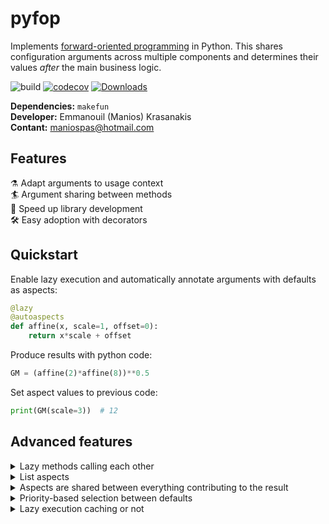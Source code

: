 # pyfop
Implements 
[forward-oriented programming](https://papers.ssrn.com/sol3/papers.cfm?abstract_id=4180025)
in Python. This shares configuration arguments across multiple components
and determines their values *after* the main business logic.

![build](https://github.com/maniospas/pyfop/actions/workflows/tests.yml/badge.svg)
[![codecov](https://codecov.io/gh/maniospas/pyfop/branch/main/graph/badge.svg?token=MCsMLyteqD)](https://codecov.io/gh/maniospas/pyfop)
[![Downloads](https://static.pepy.tech/personalized-badge/pyfop?period=total&units=international_system&left_color=black&right_color=orange&left_text=Downloads)](https://pepy.tech/project/pyfop)

**Dependencies:** `makefun`<br/>
**Developer:** Emmanouil (Manios) Krasanakis<br/>
**Contant:** maniospas@hotmail.com


## Features
:alembic: Adapt arguments to usage context<br>
:surfer: Argument sharing between methods<br>
:rocket: Speed up library development<br>
:hammer_and_wrench: Easy adoption with decorators

## Quickstart
Enable lazy execution and automatically annotate arguments with defaults as aspects:
```python
@lazy
@autoaspects
def affine(x, scale=1, offset=0):
    return x*scale + offset
```
Produce results with python code:
```python
GM = (affine(2)*affine(8))**0.5
```
Set aspect values to previous code:
```python
print(GM(scale=3))  # 12
```

## Advanced features
<details>
<summary>Lazy methods calling each other</summary>

```python
@lazy
@autoaspects
def gm(x, y, affine=affine):  # pass the method as an argument
    return (affine(x)*affine(y))**0.5

GM = gm(2, 8)
print(GM(scale=3))  # 12
```

</details>


<details>
<summary>List aspects</summary>

```python
print(GM.get_input_context(scale=3))
# context:
#	- scale:
#		 value: 3,
#		 priority: Priority.HIGH
#		 shares: 1
#	- offset:
#		 value: 1,
#		 priority: Priority.INCREASED
#		 shares: 4
```

</details>


<details>
<summary>Aspects are shared between everything contributing to the result</summary>

```python
@lazy
@autoaspects
def square(x, scale=1):
    return scale*x*x

print(affine(2)(scale=2))  # 4
print((affine(2)+square(1))(scale=2))  # 5
```

</details>

<details>
<summary>Priority-based selection between defaults</summary>

```python
@lazy
def logpp(x, offset=Aspect(1, Priority.INCREASED)):
    import math
    return math.log(x+offset)/math.log(2)

result = affine(2)+log(3)
print(result(scale=2))  # 5+2=7
```

</details>


<details>
<summary>Lazy execution caching or not</summary>

```python
@lazy  # sets up caching
def inc(x):
    print("running")
    return x+1

print(inc(2)())
# running
# 3 
print(inc(2)())
# 3
print(inc(3)())
# running
# 4
```

```python
@lazy_no_cache  # disables cache
def inc(x):
    print("running")
    return x+1

print(inc(2)())
# running
# 3 
print(inc(2)())
# running
# 3
print(inc(3)())
# running
# 4
```

</details>
